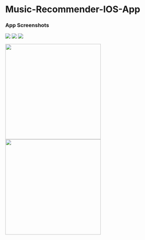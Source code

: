 # Music-Recommender-IOS-App

### App Screenshots
![](Project_Pictures/artistView.png)
![](Project_Pictures/albumView.png) ![](Project_Pictures/tableView.png)

<img src="Project_Pictures/home.png" width="300"> 
<img src="Project_Pictures/genreView.png" width="300">
